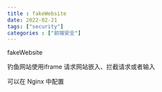 ```yaml
---
title : fakeWebsite
date: 2022-02-21
tags: ["security"]
categories : ["前端安全"]
---
```


fakeWebsite

钓鱼网站使用iframe 请求网站嵌入、拦截请求或者输入

可以在 Nginx 中配置
